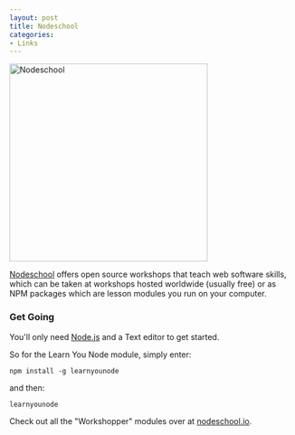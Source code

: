 ```yaml
---
layout: post
title: Nodeschool
categories:
- Links
---
```


<p class="text-center">
    <img class="img-responsive center" src="https://nodeschool.io/images/schoolhouse.svg" width="350" alt="Nodeschool">
</p>

[Nodeschool](https://nodeschool.io/) offers open source workshops that teach web software skills, which can be taken at workshops hosted worldwide (usually free) or as NPM packages which are lesson modules you run on your computer.

### Get Going

You'll only need [Node.js](http://nodejs.org/) and a Text editor to get started.

So for the Learn You Node module, simply enter:

`npm install -g learnyounode`

and then:

`learnyounode`

Check out all the "Workshopper" modules over at [nodeschool.io](https://nodeschool.io/).
